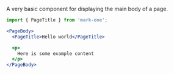 A very basic component for displaying the main body of a page.

```jsx
import { PageTitle } from 'mark-one';

<PageBody>
  <PageTitle>Hello world</PageTitle>

  <p>
    Here is some example content
  </p>
</PageBody>
```
